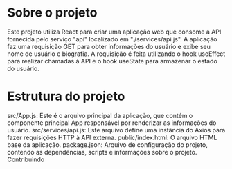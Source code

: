 <h1>Sobre o projeto</h1>
Este projeto utiliza React para criar uma aplicação web que consome a API fornecida pelo serviço "api" localizado em "./services/api.js". A aplicação faz uma requisição GET para obter informações do usuário e exibe seu nome de usuário e biografia. A requisição é feita utilizando o hook useEffect para realizar chamadas à API e o hook useState para armazenar o estado do usuário.

<h1>Estrutura do projeto</h1>
src/App.js: Este é o arquivo principal da aplicação, que contém o componente principal App responsável por renderizar as informações do usuário.
src/services/api.js: Este arquivo define uma instância do Axios para fazer requisições HTTP à API externa.
public/index.html: O arquivo HTML base da aplicação.
package.json: Arquivo de configuração do projeto, contendo as dependências, scripts e informações sobre o projeto.
Contribuindo
